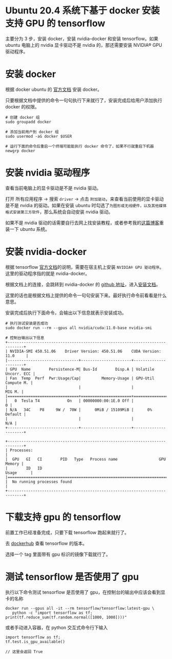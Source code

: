 # Ubuntu 20.4 系统下基于 docker 安装支持 GPU 的 tensorflow

主要分为 3 步，安装 docker，安装 nvidia-docker 和安装 tensorflow。如果 ubuntu 电脑上的 nvidia 显卡驱动不是 nvidia 的，那还需要安装 NVIDIA® GPU 驱动程序。

# 安装 docker
根据 docker ubuntu 的 [官方文档](https://docs.docker.com/engine/install/ubuntu/) 安装 docker。

只要根据文档中提供的命令一句句执行下来就行了，安装完成后给用户添加执行 docker 的权限。
```
# 创建 docker 组
sudo groupadd docker

# 添加当前用户到 docker 组
sudo usermod -aG docker $USER

# 运行下面的命令后重启一个终端可能能执行 docker 命令了，如果不行就重启下机器
newgrp docker
```

# 安装 nvidia 驱动程序

查看当前电脑上的显卡驱动是不是 nvidia 驱动。

打开 所有应用程序 -> 搜索 `driver` -> 点击 `附加驱动`，来查看当前使用的显卡驱动是不是 nvidia 的驱动。如果在安装 ubuntu 时勾选了`为图形或无线硬件，以及其他媒体格式安装第三方软件`，那么系统会自动安装 nvidia 驱动。

如果不是 nvidia 驱动的话需要自行去网上找安装教程，或者参考我的[这篇博客](./2021.05.29-如何安装双系统.md)重装一下 ubuntu 系统。

# 安装 nvidia-docker

根据 tensorflow [官方文档](https://www.tensorflow.org/install/docker)的说明，需要在宿主机上安装 `NVIDIA® GPU 驱动程序`。这里的驱动程序指的就是 nvidia-docker。

根据文档上的连接，会跳转到 nvidia-docker 的 [github 地址](https://github.com/NVIDIA/nvidia-docker)，进入[安装文档](https://docs.nvidia.com/datacenter/cloud-native/container-toolkit/install-guide.html#docker)。

这里的话也是根据文档上提供的命令一句句安装下来。最好执行命令前看看是什么意思。

安装完成后执行下面命令，会输出以下信息就表示安装成功。

```
# 执行测试安装是否成功
sudo docker run --rm --gpus all nvidia/cuda:11.0-base nvidia-smi

# 控制台输出以下信息
+-----------------------------------------------------------------------------+
| NVIDIA-SMI 450.51.06    Driver Version: 450.51.06    CUDA Version: 11.0     |
|-------------------------------+----------------------+----------------------+
| GPU  Name        Persistence-M| Bus-Id        Disp.A | Volatile Uncorr. ECC |
| Fan  Temp  Perf  Pwr:Usage/Cap|         Memory-Usage | GPU-Util  Compute M. |
|                               |                      |               MIG M. |
|===============================+======================+======================|
|   0  Tesla T4            On   | 00000000:00:1E.0 Off |                    0 |
| N/A   34C    P8     9W /  70W |      0MiB / 15109MiB |      0%      Default |
|                               |                      |                  N/A |
+-------------------------------+----------------------+----------------------+

+-----------------------------------------------------------------------------+
| Processes:                                                                  |
|  GPU   GI   CI        PID   Type   Process name                  GPU Memory |
|        ID   ID                                                   Usage      |
|=============================================================================|
|  No running processes found                                                 |
+-----------------------------------------------------------------------------+
```

# 下载支持 gpu 的 tensorflow

前置工作已经准备完成，只要下载 tensorflow 跑起来就行了。

去 [dockerhub](https://hub.docker.com/r/tensorflow/tensorflow/tags?page=1&ordering=last_updated) 查看 tensorflow 的版本。

选择一个 tag 里面带有 gpu 标识的镜像下载就行了。

# 测试 tensorflow 是否使用了 gpu

执行以下命令测试 tensorflow 是否使用了 gpu，在控制台的输出中应该会看到显卡的名称
```
docker run --gpus all -it --rm tensorflow/tensorflow:latest-gpu \
   python -c "import tensorflow as tf; print(tf.reduce_sum(tf.random.normal([1000, 1000])))"
```

或者手动进入容器，在 python 交互式命令行下输入
```
import tensorflow as tf;
tf.test.is_gpu_available()

// 这里会返回 True
```